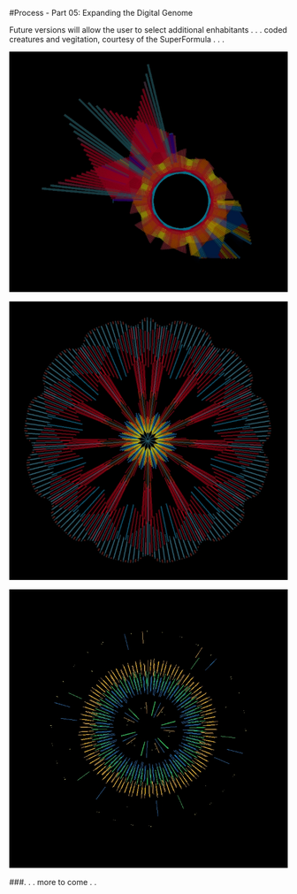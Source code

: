 #Process - Part 05: Expanding the Digital Genome

Future versions will allow the user to select additional enhabitants . . . coded creatures and vegitation, courtesy of the SuperFormula . . .


![](../project_images/artifish-02.jpg?raw=true)

![](../project_images/superflower-01.jpg?raw=true)

![](../project_images/superflower-02.jpg?raw=true)

###. . . more to come . . 